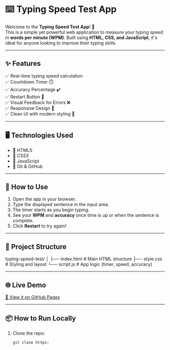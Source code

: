 # ⌨️ Typing Speed Test App

Welcome to the **Typing Speed Test App**! 🚀  
This is a simple yet powerful web application to measure your typing speed in **words per minute (WPM)**. Built using **HTML, CSS, and JavaScript**, it's ideal for anyone looking to improve their typing skills.

---

## ✨ Features

✅ Real-time typing speed calculation  
✅ Countdown Timer ⏱️  
✅ Accuracy Percentage ✔️  
✅ Restart Button 🔁  
✅ Visual Feedback for Errors ❌  
✅ Responsive Design 📱  
✅ Clean UI with modern styling 🎨

---

## 🖥️ Technologies Used

- 🔹 HTML5  
- 🔹 CSS3  
- 🔹 JavaScript 
- 🔹 Git & GitHub

---

## 🚀 How to Use

1. Open the app in your browser.
2. Type the displayed sentence in the input area.
3. The timer starts as you begin typing.
4. See your **WPM** and **accuracy** once time is up or when the sentence is complete.
5. Click **Restart** to try again!

---

## 📁 Project Structure

typing-speed-test/
│
├── index.html # Main HTML structure
├── style.css # Styling and layout
└── script.js # App logic (timer, speed, accuracy)

---

## 🌐 Live Demo

[🔗 View it on GitHub Pages]()  

---

## 📦 How to Run Locally

1. Clone the repo:
   ```bash
   git clone https:

